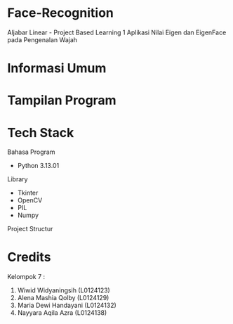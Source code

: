 # Face-Recognition
Aljabar Linear - Project Based Learning 1
Aplikasi Nilai Eigen dan EigenFace pada Pengenalan Wajah

# Informasi Umum

# Tampilan Program

# Tech Stack
Bahasa Program
- Python 3.13.01

Library
- Tkinter
- OpenCV
- PIL
- Numpy

Project Structur

 
# Credits
Kelompok 7 :
1. Wiwid Widyaningsih    (L0124123)
2. Alena Mashia Qolby    (L0124129)
3. Maria Dewi Handayani  (L0124132)
4. Nayyara Aqila Azra    (L0124138)
